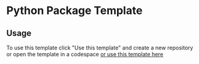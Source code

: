 # Python Package Template


## Usage
To use this template click "Use this template" and create a new repository or open the template in a codespace [or use this template here]("/new?template_name=python-package-template&template_owner=mldxo")
